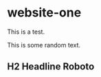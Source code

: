 # website-one

This is a test.

This is some random text.

<h2 class="headline">H2 Headline Roboto</h2>
